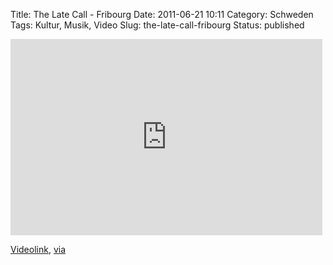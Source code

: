 Title: The Late Call - Fribourg
Date: 2011-06-21 10:11
Category: Schweden
Tags: Kultur, Musik, Video
Slug: the-late-call-fribourg
Status: published

<iframe width="499" height="314" src="https://www.youtube.com/embed/suWQjEh1Y2M" frameborder="0" allowfullscreen></iframe>

[Videolink](http://www.youtube.com/watch?v=suWQjEh1Y2M),
[via](http://www.swedesplease.net/2010/09/10/music-video-roundup-the-late-call-the-jukebox-robyn-bjork-cover-simon-norrsveden/)

